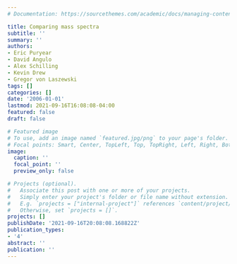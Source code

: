 ```yaml
---
# Documentation: https://sourcethemes.com/academic/docs/managing-content/

title: Comparing mass spectra
subtitle: ''
summary: ''
authors:
- Eric Puryear
- David Angulo
- Alex Schilling
- Kevin Drew
- Gregor von Laszewski
tags: []
categories: []
date: '2006-01-01'
lastmod: 2021-09-16T16:08:08-04:00
featured: false
draft: false

# Featured image
# To use, add an image named `featured.jpg/png` to your page's folder.
# Focal points: Smart, Center, TopLeft, Top, TopRight, Left, Right, BottomLeft, Bottom, BottomRight.
image:
  caption: ''
  focal_point: ''
  preview_only: false

# Projects (optional).
#   Associate this post with one or more of your projects.
#   Simply enter your project's folder or file name without extension.
#   E.g. `projects = ["internal-project"]` references `content/project/deep-learning/index.md`.
#   Otherwise, set `projects = []`.
projects: []
publishDate: '2021-09-16T20:08:08.168822Z'
publication_types:
- '4'
abstract: ''
publication: ''
---
```

